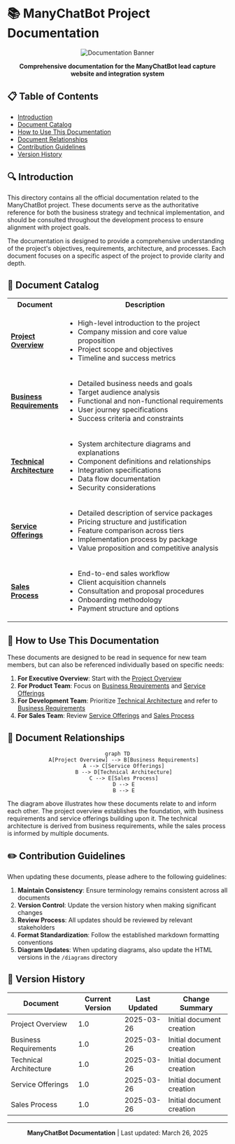 # 📚 ManyChatBot Project Documentation

<div align="center">

![Documentation Banner](https://via.placeholder.com/800x150?text=ManyChatBot+Documentation)

**Comprehensive documentation for the ManyChatBot lead capture website and integration system**

</div>

## 📋 Table of Contents

- [Introduction](#-introduction)
- [Document Catalog](#-document-catalog)
- [How to Use This Documentation](#-how-to-use-this-documentation)
- [Document Relationships](#-document-relationships)
- [Contribution Guidelines](#-contribution-guidelines)
- [Version History](#-version-history)

## 🔍 Introduction

This directory contains all the official documentation related to the ManyChatBot project. These documents serve as the authoritative reference for both the business strategy and technical implementation, and should be consulted throughout the development process to ensure alignment with project goals.

The documentation is designed to provide a comprehensive understanding of the project's objectives, requirements, architecture, and processes. Each document focuses on a specific aspect of the project to provide clarity and depth.

## 📂 Document Catalog

<table>
<tr>
<th width="25%">Document</th>
<th width="75%">Description</th>
</tr>
<tr>
<td><a href="project_overview.md"><strong>Project Overview</strong></a></td>
<td>
<ul>
<li>High-level introduction to the project</li>
<li>Company mission and core value proposition</li>
<li>Project scope and objectives</li>
<li>Timeline and success metrics</li>
</ul>
</td>
</tr>
<tr>
<td><a href="business_requirements.md"><strong>Business Requirements</strong></a></td>
<td>
<ul>
<li>Detailed business needs and goals</li>
<li>Target audience analysis</li>
<li>Functional and non-functional requirements</li>
<li>User journey specifications</li>
<li>Success criteria and constraints</li>
</ul>
</td>
</tr>
<tr>
<td><a href="technical_architecture.md"><strong>Technical Architecture</strong></a></td>
<td>
<ul>
<li>System architecture diagrams and explanations</li>
<li>Component definitions and relationships</li>
<li>Integration specifications</li>
<li>Data flow documentation</li>
<li>Security considerations</li>
</ul>
</td>
</tr>
<tr>
<td><a href="service_offerings.md"><strong>Service Offerings</strong></a></td>
<td>
<ul>
<li>Detailed description of service packages</li>
<li>Pricing structure and justification</li>
<li>Feature comparison across tiers</li>
<li>Implementation process by package</li>
<li>Value proposition and competitive analysis</li>
</ul>
</td>
</tr>
<tr>
<td><a href="sales_process.md"><strong>Sales Process</strong></a></td>
<td>
<ul>
<li>End-to-end sales workflow</li>
<li>Client acquisition channels</li>
<li>Consultation and proposal procedures</li>
<li>Onboarding methodology</li>
<li>Payment structure and options</li>
</ul>
</td>
</tr>
</table>

## 🔄 How to Use This Documentation

These documents are designed to be read in sequence for new team members, but can also be referenced individually based on specific needs:

1. **For Executive Overview**: Start with the [Project Overview](project_overview.md)
2. **For Product Team**: Focus on [Business Requirements](business_requirements.md) and [Service Offerings](service_offerings.md)
3. **For Development Team**: Prioritize [Technical Architecture](technical_architecture.md) and refer to [Business Requirements](business_requirements.md)
4. **For Sales Team**: Review [Service Offerings](service_offerings.md) and [Sales Process](sales_process.md)

## 🔗 Document Relationships

<div align="center">

```mermaid
graph TD
    A[Project Overview] --> B[Business Requirements]
    A --> C[Service Offerings]
    B --> D[Technical Architecture]
    C --> E[Sales Process]
    D --> E
    B --> E
```

</div>

The diagram above illustrates how these documents relate to and inform each other. The project overview establishes the foundation, with business requirements and service offerings building upon it. The technical architecture is derived from business requirements, while the sales process is informed by multiple documents.

## ✏️ Contribution Guidelines

When updating these documents, please adhere to the following guidelines:

1. **Maintain Consistency**: Ensure terminology remains consistent across all documents
2. **Version Control**: Update the version history when making significant changes
3. **Review Process**: All updates should be reviewed by relevant stakeholders
4. **Format Standardization**: Follow the established markdown formatting conventions
5. **Diagram Updates**: When updating diagrams, also update the HTML versions in the `/diagrams` directory

## 📅 Version History

| Document | Current Version | Last Updated | Change Summary |
|----------|----------------|--------------|----------------|
| Project Overview | 1.0 | 2025-03-26 | Initial document creation |
| Business Requirements | 1.0 | 2025-03-26 | Initial document creation |
| Technical Architecture | 1.0 | 2025-03-26 | Initial document creation |
| Service Offerings | 1.0 | 2025-03-26 | Initial document creation |
| Sales Process | 1.0 | 2025-03-26 | Initial document creation |

---

<div align="center">

**ManyChatBot Documentation** | Last updated: March 26, 2025

</div>
